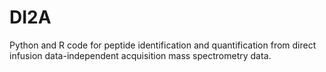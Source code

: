 # DI2A
Python and R code for peptide identification and quantification from direct infusion data-independent acquisition mass spectrometry data.
